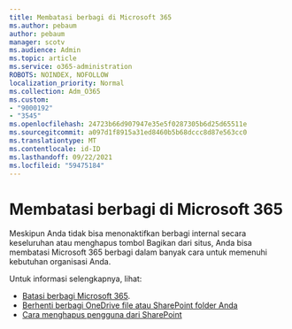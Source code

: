 ```yaml
---
title: Membatasi berbagi di Microsoft 365
ms.author: pebaum
author: pebaum
manager: scotv
ms.audience: Admin
ms.topic: article
ms.service: o365-administration
ROBOTS: NOINDEX, NOFOLLOW
localization_priority: Normal
ms.collection: Adm_O365
ms.custom:
- "9000192"
- "3545"
ms.openlocfilehash: 24723b66d907947e35e5f0287305b6d25d65511e
ms.sourcegitcommit: a097d1f8915a31ed8460b5b68dccc8d87e563cc0
ms.translationtype: MT
ms.contentlocale: id-ID
ms.lasthandoff: 09/22/2021
ms.locfileid: "59475184"
---
```

# <a name="limit-sharing-in-microsoft-365"></a>Membatasi berbagi di Microsoft 365

Meskipun Anda tidak bisa menonaktifkan berbagi internal secara keseluruhan atau menghapus tombol Bagikan dari situs, Anda bisa membatasi Microsoft 365 berbagi dalam banyak cara untuk memenuhi kebutuhan organisasi Anda. 

Untuk informasi selengkapnya, lihat:

- [Batasi berbagi Microsoft 365](https://docs.microsoft.com/Office365/Enterprise/microsoft-365-limit-sharing).
- [Berhenti berbagi OneDrive file atau SharePoint folder Anda](https://support.office.com/article/stop-sharing-onedrive-or-sharepoint-files-or-folders-or-change-permissions-0a36470f-d7fe-40a0-bd74-0ac6c1e13323)
- [Cara menghapus pengguna dari SharePoint](https://docs.microsoft.com/sharepoint/remove-users)